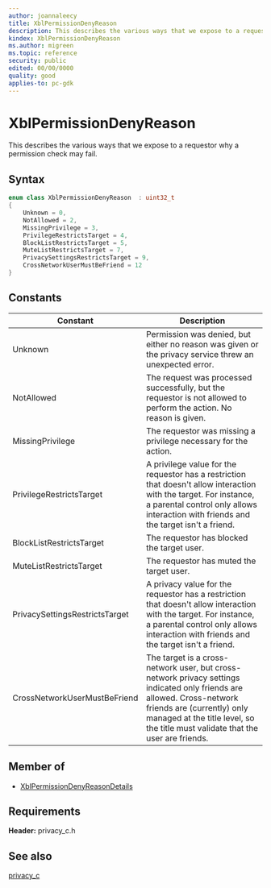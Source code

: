 ```yaml
---
author: joannaleecy
title: XblPermissionDenyReason
description: This describes the various ways that we expose to a requestor why a permission check may fail.
kindex: XblPermissionDenyReason
ms.author: migreen
ms.topic: reference
security: public
edited: 00/00/0000
quality: good
applies-to: pc-gdk
---
```


# XblPermissionDenyReason  

This describes the various ways that we expose to a requestor why a permission check may fail.    

## Syntax  
  
```cpp
enum class XblPermissionDenyReason  : uint32_t  
{  
    Unknown = 0,  
    NotAllowed = 2,  
    MissingPrivilege = 3,  
    PrivilegeRestrictsTarget = 4,  
    BlockListRestrictsTarget = 5,  
    MuteListRestrictsTarget = 7,  
    PrivacySettingsRestrictsTarget = 9,  
    CrossNetworkUserMustBeFriend = 12  
}  
```  
  
## Constants  
  
| Constant | Description |
| --- | --- |
| Unknown | Permission was denied, but either no reason was given or the privacy service threw an unexpected error. |  
| NotAllowed | The request was processed successfully, but the requestor is not allowed to perform the action. No reason is given. |  
| MissingPrivilege | The requestor was missing a privilege necessary for the action. |  
| PrivilegeRestrictsTarget | A privilege value for the requestor has a restriction that doesn't allow interaction with the target. For instance, a parental control only allows interaction with friends and the target isn't a friend. |  
| BlockListRestrictsTarget | The requestor has blocked the target user. |  
| MuteListRestrictsTarget | The requestor has muted the target user. |  
| PrivacySettingsRestrictsTarget | A privacy value for the requestor has a restriction that doesn't allow interaction with the target. For instance, a parental control only allows interaction with friends and the target isn't a friend. |  
| CrossNetworkUserMustBeFriend | The target is a cross-network user, but cross-network privacy settings indicated only friends are allowed. Cross-network friends are (currently) only managed at the title level, so the title must validate that the user are friends. |  
  
## Member of
  
* [XblPermissionDenyReasonDetails](../structs/xblpermissiondenyreasondetails.md)
  
## Requirements  
  
**Header:** privacy_c.h
  
## See also  
[privacy_c](../privacy_c_members.md)  
  
  